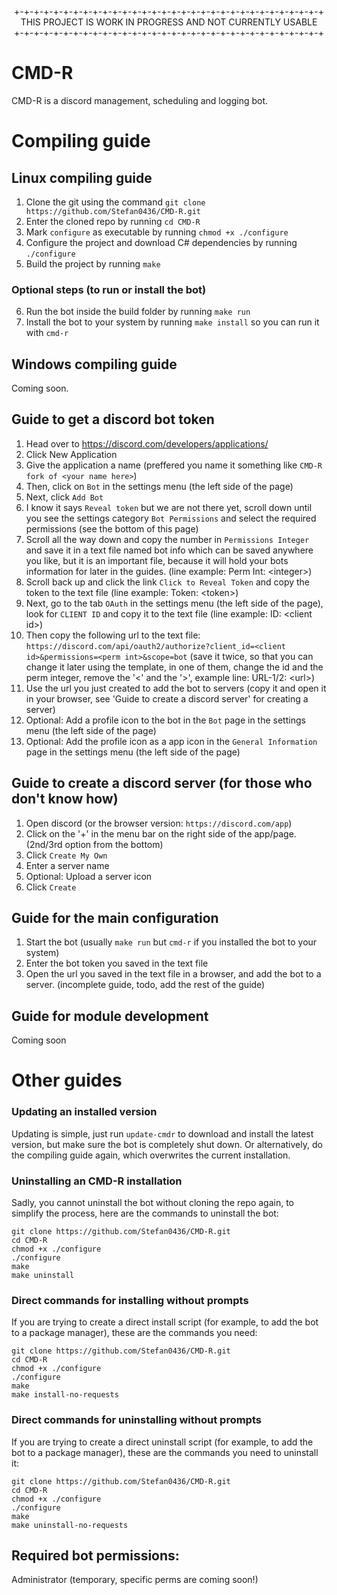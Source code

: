 <p align="center">
  +-+-+-+-+-+-+-+-+-+-+-+-+-+-+-+-+-+-+-+-+-+-+-+-+-+-+-+-+-+-+-+<br />
  THIS PROJECT IS WORK IN PROGRESS AND NOT CURRENTLY USABLE<br />
  +-+-+-+-+-+-+-+-+-+-+-+-+-+-+-+-+-+-+-+-+-+-+-+-+-+-+-+-+-+-+-+
</p>



# CMD-R
CMD-R is a discord management, scheduling and logging bot.

# Compiling guide
## Linux compiling guide
1.  Clone the git using the command `git clone https://github.com/Stefan0436/CMD-R.git`
2.  Enter the cloned repo by running `cd CMD-R`
3.  Mark `configure` as executable by running `chmod +x ./configure`
4.  Configure the project and download C# dependencies by running `./configure`
5.  Build the project by running `make`

### Optional steps (to run or install the bot)
6.  Run the bot inside the build folder by running `make run`
7.  Install the bot to your system by running `make install` so you can run it with `cmd-r`


## Windows compiling guide
Coming soon.

## Guide to get a discord bot token
1.  Head over to https://discord.com/developers/applications/
2.  Click New Application
3.  Give the application a name (preffered you name it something like `CMD-R fork of <your name here>`)
4.  Then, click on `Bot` in the settings menu (the left side of the page)
5.  Next, click `Add Bot`
6.  I know it says `Reveal token` but we are not there yet, scroll down until you see the settings category `Bot Permissions` and select the required permissions (see the bottom of this page)
7.  Scroll all the way down and copy the number in `Permissions Integer` and save it in a text file named bot info which can be saved anywhere you like, but it is an important file, because it will hold your bots information for later in the guides. (line example: Perm Int: \<integer\>)
8.  Scroll back up and click the link `Click to Reveal Token` and copy the token to the text file (line example: Token: \<token\>)
9.  Next, go to the tab `OAuth` in the settings menu (the left side of the page), look for `CLIENT ID` and copy it to the text file (line example: ID: \<client id\>)
10. Then copy the following url to the text file: `https://discord.com/api/oauth2/authorize?client_id=<client id>&permissions=<perm int>&scope=bot` (save it twice, so that you can change it later using the template, in one of them, change the id and the perm integer, remove the '\<' and the '\>', example line: URL-1/2: \<url\>)
11. Use the url you just created to add the bot to servers (copy it and open it in your browser, see 'Guide to create a discord server' for creating a server)
12. Optional: Add a profile icon to the bot in the `Bot` page in the settings menu (the left side of the page)
13. Optional: Add the profile icon as a app icon in the `General Information` page in the settings menu (the left side of the page)

## Guide to create a discord server (for those who don't know how)
1. Open discord (or the browser version: `https://discord.com/app`)
2. Click on the '+' in the menu bar on the right side of the app/page. (2nd/3rd option from the bottom)
3. Click `Create My Own`
4. Enter a server name
5. Optional: Upload a server icon
6. Click `Create`

## Guide for the main configuration
1.  Start the bot (usually `make run` but `cmd-r` if you installed the bot to your system)
2.  Enter the bot token you saved in the text file
3.  Open the url you saved in the text file in a browser, and add the bot to a server.
(incomplete guide, todo, add the rest of the guide)

## Guide for module development
Coming soon

# Other guides

### Updating an installed version
Updating is simple, just run `update-cmdr` to download and install the latest version, but make sure the bot is completely shut down.
Or alternatively, do the compiling guide again, which overwrites the current installation.


### Uninstalling an CMD-R installation
Sadly, you cannot uninstall the bot without cloning the repo again, to simplify the process, here are the commands to uninstall the bot:
```
git clone https://github.com/Stefan0436/CMD-R.git
cd CMD-R
chmod +x ./configure
./configure
make
make uninstall
```


### Direct commands for installing without prompts
If you are trying to create a direct install script (for example, to add the bot to a package manager), these are the commands you need:
```
git clone https://github.com/Stefan0436/CMD-R.git
cd CMD-R
chmod +x ./configure
./configure
make
make install-no-requests
```

### Direct commands for uninstalling without prompts
If you are trying to create a direct uninstall script (for example, to add the bot to a package manager), these are the commands you need to uninstall it:
```
git clone https://github.com/Stefan0436/CMD-R.git
cd CMD-R
chmod +x ./configure
./configure
make
make uninstall-no-requests
```


## Required bot permissions:
Administrator (temporary, specific perms are coming soon!)
